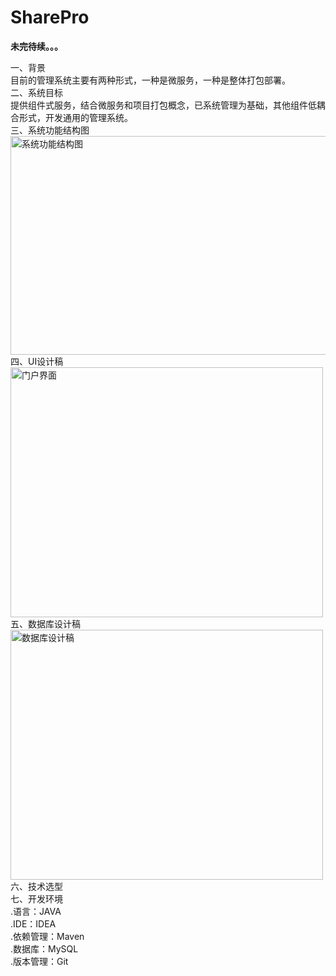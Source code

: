 # SharePro  
**未完待续。。。**

一、背景  
    目前的管理系统主要有两种形式，一种是微服务，一种是整体打包部署。  
二、系统目标  
    提供组件式服务，结合微服务和项目打包概念，已系统管理为基础，其他组件低耦合形式，开发通用的管理系统。  
三、系统功能结构图  
<img src="https://github.com/Yuxuebing/SharePro/blob/master/doc/imageCache/%E9%80%9A%E7%94%A8%E6%9D%83%E9%99%90%E7%AE%A1%E7%90%86%E7%B3%BB%E7%BB%9F-%E5%8A%9F%E8%83%BD%E7%BB%93%E6%9E%84%E5%9B%BE.jpg" width="550" height="350" alt="系统功能结构图"/>  
四、UI设计稿  
<img src="https://github.com/Yuxuebing/SharePro/blob/master/doc/imageCache/%E9%97%A8%E6%88%B7%E7%95%8C%E9%9D%A2.png" width="500" height="400" alt="门户界面"/>  
五、数据库设计稿  
<img src="https://github.com/Yuxuebing/SharePro/blob/master/doc/imageCache/%E9%80%9A%E7%94%A8%E6%9D%83%E9%99%90%E7%AE%A1%E7%90%86%E7%B3%BB%E7%BB%9F-%E6%95%B0%E6%8D%AE%E5%BA%93%E8%AE%BE%E8%AE%A1.png" width="500" height="400" alt="数据库设计稿"/>  
六、技术选型  
七、开发环境  
.语言：JAVA  
.IDE：IDEA  
.依赖管理：Maven  
.数据库：MySQL  
.版本管理：Git  

